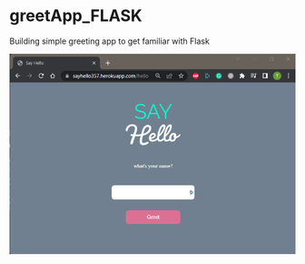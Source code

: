 # greetApp_FLASK
Building simple greeting app to get familiar with Flask

![ss](https://github.com/t-haakens/greetApp_FLASK/blob/main/sayHello_img.png)
